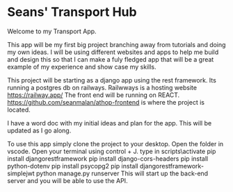 # Seans' Transport Hub


Welcome to my Transport App.


This app will be my first big project branching away from tutorials and doing my own ideas. I will be using different websites and apps to help me build and design this so that I can make a fuly fledged app that will be a great example of my experience and show case my skills.

This project will be starting as a django app using the rest framework. Its running a postgres db on railways. Railwways is a hosting website https://railway.app/
The front end will be running on REACT. https://github.com/seanmalan/athop-frontend is where the project is located.


I have a word doc with my initial ideas and plan for the app. This will be updated as I go along. 


To use this app simply clone the project to your desktop. Open the folder in vscode. Open your terminal using control + J. type in
  scripts\activate
  pip install djangorestframework
  pip install django-cors-headers
  pip install python-dotenv
  pip install psycopg2
  pip install djangorestframework-simplejwt
  python manage.py runserver
This will start up the back-end server and you will be able to use the API.

